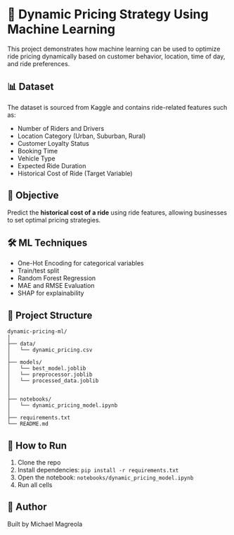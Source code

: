 # 🚕 Dynamic Pricing Strategy Using Machine Learning

This project demonstrates how machine learning can be used to optimize ride pricing dynamically based on customer behavior, location, time of day, and ride preferences.

## 📊 Dataset

The dataset is sourced from Kaggle and contains ride-related features such as:

- Number of Riders and Drivers
- Location Category (Urban, Suburban, Rural)
- Customer Loyalty Status
- Booking Time
- Vehicle Type
- Expected Ride Duration
- Historical Cost of Ride (Target Variable)

## 🎯 Objective

Predict the **historical cost of a ride** using ride features, allowing businesses to set optimal pricing strategies.

## 🛠️ ML Techniques

- One-Hot Encoding for categorical variables
- Train/test split
- Random Forest Regression
- MAE and RMSE Evaluation
- SHAP for explainability

## 📁 Project Structure

```
dynamic-pricing-ml/
│
├── data/
│   └── dynamic_pricing.csv
│
├── models/
│   └── best_model.joblib
│   └── preprocessor.joblib
│   └── processed_data.joblib
│
│
├── notebooks/
│   └── dynamic_pricing_model.ipynb
│
├── requirements.txt
└── README.md
```

## 🚀 How to Run

1. Clone the repo
2. Install dependencies: `pip install -r requirements.txt`
3. Open the notebook: `notebooks/dynamic_pricing_model.ipynb`
4. Run all cells

## 🤖 Author

Built by Michael Magreola
